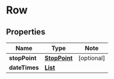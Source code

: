 # Row

## Properties

Name | Type | Note
---- | ---- | ----
**stopPoint** | [**StopPoint**](StopPoint.md) | [optional] 
**dateTimes** | [**List<DateTimeType>**](DateTimeType.md) | 

